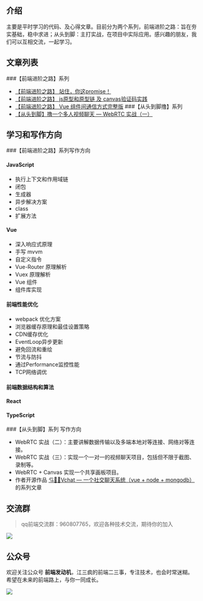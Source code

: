 ## 介绍
主要是平时学习的代码、及心得文章。目前分为两个系列，前端进阶之路：旨在夯实基础，稳中求进；从头到脚：主打实战，在项目中实际应用。感兴趣的朋友，我们可以互相交流，一起学习。
## 文章列表
###【前端进阶之路】系列
* [【前端进阶之路】 站住，你这promise！](https://github.com/wuyawei/fe-code/blob/master/js/Promise/promise.md)
* [【前端进阶之路】 js原型和原型链 及 canvas验证码实践](https://github.com/wuyawei/fe-code/blob/master/js/js%E5%9F%BA%E7%A1%80/%E5%8E%9F%E5%9E%8B%E5%92%8C%E5%8E%9F%E5%9E%8B%E9%93%BE.md)
* [【前端进阶之路】 Vue 组件间通信方式完整版](https://github.com/wuyawei/fe-code/blob/master/vue/%E7%BB%84%E4%BB%B6%E9%97%B4%E9%80%9A%E4%BF%A1/1.md)
###【从头到脚撸】系列
* [【从头到脚】撸一个多人视频聊天 — WebRTC 实战（一）](https://github.com/wuyawei/fe-code/blob/master/WebRTC/webrtc1.md)
## 学习和写作方向
###【前端进阶之路】系列写作方向
#### JavaScript
* 执行上下文和作用域链
* 闭包
* 生成器
* 异步解决方案
* class
* 扩展方法
#### Vue
* 深入响应式原理
* 手写 mvvm
* 自定义指令
* Vue-Router 原理解析
* Vuex 原理解析
* Vue 组件
* 组件库实现
#### 前端性能优化
* webpack 优化方案
* 浏览器缓存原理和最佳设置策略
* CDN缓存优化
* EventLoop异步更新
* 避免回流和重绘
* 节流与防抖
* 通过Performance监控性能
* TCP网络调优
#### 前端数据结构和算法
#### React
#### TypeScript

###【从头到脚】系列 写作方向
* WebRTC 实战（二）：主要讲解数据传输以及多端本地对等连接、网络对等连接。
* WebRTC 实战（三）：实现一个一对一的视频聊天项目，包括但不限于截图、录制等。
* WebRTC + Canvas 实现一个共享画板项目。
* 作者开源作品  [💘🍦🙈Vchat — 一个社交聊天系统（vue + node + mongodb）](https://github.com/wuyawei/Vchat) 的系列文章

## 交流群
> qq前端交流群：960807765，欢迎各种技术交流，期待你的加入

![](https://user-gold-cdn.xitu.io/2018/12/9/16792b974b1355eb?w=240&h=328&f=jpeg&s=41198)
## 公众号
欢迎关注公众号 **前端发动机**，江三疯的前端二三事，专注技术，也会时常迷糊。希望在未来的前端路上，与你一同成长。
  
![](https://user-gold-cdn.xitu.io/2019/3/16/1698668bd914d63f?w=258&h=258&f=jpeg&s=27979)
